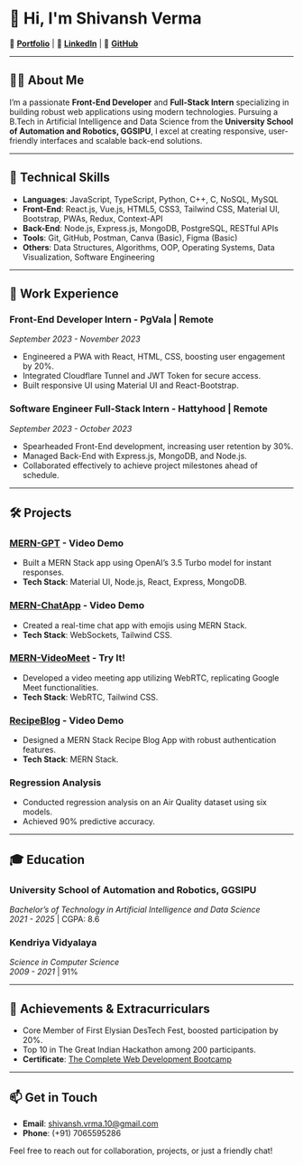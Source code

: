 # 👋 Hi, I'm Shivansh Verma

🔗 [**Portfolio**](https://shivansh-verma-portfolio.netlify.app/) | 💼 [**LinkedIn**](https://www.linkedin.com/in/shivansh-verma-650a92222/) | 🌟 [**GitHub**](https://github.com/shivansh-verma13)

---

## 👨‍💻 About Me

I’m a passionate **Front-End Developer** and **Full-Stack Intern** specializing in building robust web applications using modern technologies. Pursuing a B.Tech in Artificial Intelligence and Data Science from the **University School of Automation and Robotics, GGSIPU**, I excel at creating responsive, user-friendly interfaces and scalable back-end solutions.

---

## 🔧 Technical Skills

- **Languages**: JavaScript, TypeScript, Python, C++, C, NoSQL, MySQL
- **Front-End**: React.js, Vue.js, HTML5, CSS3, Tailwind CSS, Material UI, Bootstrap, PWAs, Redux, Context-API
- **Back-End**: Node.js, Express.js, MongoDB, PostgreSQL, RESTful APIs
- **Tools**: Git, GitHub, Postman, Canva (Basic), Figma (Basic)
- **Others**: Data Structures, Algorithms, OOP, Operating Systems, Data Visualization, Software Engineering

---

## 🏢 Work Experience

### **Front-End Developer Intern** - PgVala | Remote
*September 2023 - November 2023*

- Engineered a PWA with React, HTML, CSS, boosting user engagement by 20%.
- Integrated Cloudflare Tunnel and JWT Token for secure access.
- Built responsive UI using Material UI and React-Bootstrap.

### **Software Engineer Full-Stack Intern** - Hattyhood | Remote
*September 2023 - October 2023*

- Spearheaded Front-End development, increasing user retention by 30%.
- Managed Back-End with Express.js, MongoDB, and Node.js.
- Collaborated effectively to achieve project milestones ahead of schedule.

---

## 🛠️ Projects

### [**MERN-GPT**](https://www.youtube.com/watch?v=9jNV4EnDWD8) - Video Demo
- Built a MERN Stack app using OpenAI’s 3.5 Turbo model for instant responses.
- **Tech Stack**: Material UI, Node.js, React, Express, MongoDB.

### [**MERN-ChatApp**](https://www.youtube.com/watch?v=Mva_jt6xWJo) - Video Demo
- Created a real-time chat app with emojis using MERN Stack.
- **Tech Stack**: WebSockets, Tailwind CSS.

### [**MERN-VideoMeet**](https://videomeeet.netlify.app/) - Try It!
- Developed a video meeting app utilizing WebRTC, replicating Google Meet functionalities.
- **Tech Stack**: WebRTC, Tailwind CSS.

### [**RecipeBlog**](https://www.youtube.com/watch?v=NR5wuXwaJ0Q) - Video Demo
- Designed a MERN Stack Recipe Blog App with robust authentication features.
- **Tech Stack**: MERN Stack.

### **Regression Analysis**
- Conducted regression analysis on an Air Quality dataset using six models.
- Achieved 90% predictive accuracy.

---

## 🎓 Education

### **University School of Automation and Robotics, GGSIPU**
*Bachelor’s of Technology in Artificial Intelligence and Data Science*  
*2021 - 2025* | CGPA: 8.6

### **Kendriya Vidyalaya**
*Science in Computer Science*  
*2009 - 2021* | 91%

---

## 🌟 Achievements & Extracurriculars

- Core Member of First Elysian DesTech Fest, boosted participation by 20%.
- Top 10 in The Great Indian Hackathon among 200 participants.
- **Certificate**: [The Complete Web Development Bootcamp](https://www.udemy.com/certificate/UC-d5ec33b5-10fc-4f52-9e24-904ceb55be2a/)

---

## 📫 Get in Touch

- **Email**: [shivansh.vrma.10@gmail.com](mailto:shivansh.vrma.10@gmail.com)
- **Phone**: (+91) 7065595286

Feel free to reach out for collaboration, projects, or just a friendly chat!

